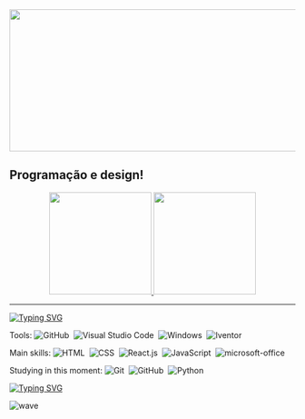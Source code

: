 <img height="250" width="850" align="center" src="https://user-images.githubusercontent.com/101190863/187051517-ba4e5b0c-a4dc-4afe-a548-676bee320b84.gif">

## Programação e design!
<div align="center">
  <a href="https://github.com/mistickesterio">
  <img height="180em" src="https://github-readme-stats.vercel.app/api?username=mistickesterio&show_icons=true&theme=dracula&include_all_commits=true&count_private=true"/>
  <img height="180em" src="https://github-readme-stats.vercel.app/api/top-langs/?username=mistickesterio&layout=compact&langs_count=7&theme=dracula"/>
</div>
  
  ----------------------------------------------

[![Typing SVG](https://readme-typing-svg.herokuapp.com/?color=F4A460&size=42&center=true&vCenter=true&width=1000&lines=HELLO,+MY+NAME+is+Thiago+Silva+Da+Cruz;I'm+17+years+old;I+from+Santana+de+Parnaíba,+SP;I+study+systems+development+at+Etec;Be+Welcome!+:%29)](https://git.io/typing-svg)
 </p> 
  
 Tools:
 ![GitHub](https://img.shields.io/badge/-GitHub-0D1117?style=for-the-badge&logo=github&labelColor=0D1117)&nbsp; 
 ![Visual Studio Code](https://img.shields.io/badge/-visual_studio_code-0D1117?style=for-the-badge&logo=visual-studio-code&labelColor=0D1117)&nbsp; 
 ![Windows](https://img.shields.io/badge/-Windows-0D1117?style=for-the-badge&logo=windows&labelColor=0D1117)&nbsp;
 ![Iventor](https://img.shields.io/badge/-iventor-0D1117?style=for-the-badge&iventor-autodesk&labelColor=0D1117)&nbsp; 

Main skills: 
 ![HTML](https://img.shields.io/badge/-HTML-0D1117?style=for-the-badge&logo=html5&labelColor=0D1117)&nbsp; 
 ![CSS](https://img.shields.io/badge/-CSS-0D1117?style=for-the-badge&logo=CSS3&logoColor=1572B6&labelColor=0D1117)&nbsp;
 ![React.js](https://img.shields.io/badge/-React.js-0D1117?style=for-the-badge&logo=react&labelColor=0D1117)&nbsp; 
 ![JavaScript](https://img.shields.io/badge/-JavaScript-0D1117?style=for-the-badge&logo=javascript&labelColor=0D1117&textColor=0D1117)&nbsp;
 ![microsoft-office](https://img.shields.io/badge/-microsoft_office-0D1117?style=for-the-badge&logo=microsoft-office&labelColor=0D1117)&nbsp; 
  

Studying in this moment: 
 ![Git](https://img.shields.io/badge/-Git-0D1117?style=for-the-badge&logo=git&labelColor=0D1117)&nbsp; 
 ![GitHub](https://img.shields.io/badge/-GitHub-0D1117?style=for-the-badge&logo=github&labelColor=0D1117)&nbsp; 
 ![Python](https://img.shields.io/badge/-Python-0D1117?style=for-the-badge&logo=python&labelColor=0D1117&textColor=0D1117)&nbsp;
 
[![Typing SVG](https://readme-typing-svg.herokuapp.com/?color=F4A460&size=45&center=true&vCenter=true&width=1000&lines=Follow+me!+:%29)](https://git.io/typing-svg)
  
![wave](https://user-images.githubusercontent.com/101190863/187051634-ccd2374c-d25c-4ffe-8392-e1ca0ed2e1b8.gif)
